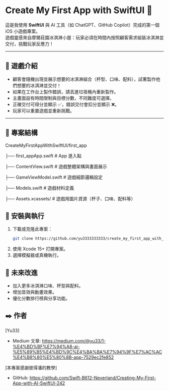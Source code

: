 # Create My First App with SwiftUI 🍦

這是我使用 **SwiftUI** 與 AI 工具（如 ChatGPT、GitHub Copilot）完成的第一個 iOS 小遊戲專案。  
遊戲靈感來自摩爾莊園冰淇淋小屋：玩家必須在時間內按照顧客需求組裝冰淇淋並交付，挑戰玩家反應力！

---

## 🍦 遊戲介紹
- 顧客會隨機出現並展示想要的冰淇淋組合（杯型、口味、配料），試著製作他們想要的冰淇淋並交付！
- 如果在工作台上製作錯誤，請丟進垃圾桶內重新製作。
- 主畫面設有時間限制與目標分數，不同難度可選擇。
- 正確交付可得分並顯示 ✅，錯誤交付會扣分並顯示 ❌。
- 玩家可以重置遊戲並重新挑戰。

---

## 📂 專案結構
CreateMyFirstAppWithSwiftUI/first_app

├── first_appApp.swift # App 進入點

├── ContentView.swift # 遊戲整體架構與畫面展示

├── GameViewModel.swift # 遊戲細節邏輯設定

├── Models.swift # 遊戲材料定義

├── Assets.xcassets/ # 遊戲用圖片資源（杯子、口味、配料等）


## 🚀 安裝與執行
1. 下載或克隆此專案：
   ```bash
   git clone https://github.com/yu3333333333/create_my_first_app_with_swiftUI.git
2. 使用 Xcode 15+ 打開專案。
3. 選擇模擬器或真機執行。

## 🙌 未來改進
- 加入更多冰淇淋口味、杯型與配料。
- 增加音效與動畫效果。
- 優化分數排行榜與分享功能。

## ✒️ 作者
[Yu33]
- Medium 文章: https://medium.com/@yu33/1-%E4%BD%BF%E7%94%A8-ai-%E5%89%B5%E4%BD%9C%E4%BA%BA%E7%94%9F%E7%AC%AC%E4%B8%80%E5%80%8B-app-7529ec2fe852

[本專案感謝彼得潘的教學]
- GitHub: https://github.com/Swift-B612-Neverland/Creating-My-First-App-with-AI-SwiftUI-242
